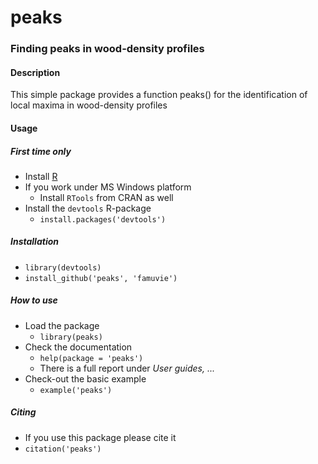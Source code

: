 peaks
======

### Finding peaks in wood-density profiles

#### Description
This simple package provides a function peaks() for the identification of local maxima in wood-density profiles

#### Usage

##### First time only
- Install [R](http://cran.r-project.org/ "CRAN")
- If you work under MS Windows platform
  - Install `RTools` from CRAN as well
- Install the `devtools` R-package
  - `install.packages('devtools')`

##### Installation
  - `library(devtools)`
  - `install_github('peaks', 'famuvie')`

##### How to use
- Load the package
  - `library(peaks)`
- Check the documentation
  - `help(package = 'peaks')`
  - There is a full report under _User guides, ..._
- Check-out the basic example
  - `example('peaks')`

##### Citing
- If you use this package please cite it
- `citation('peaks')`